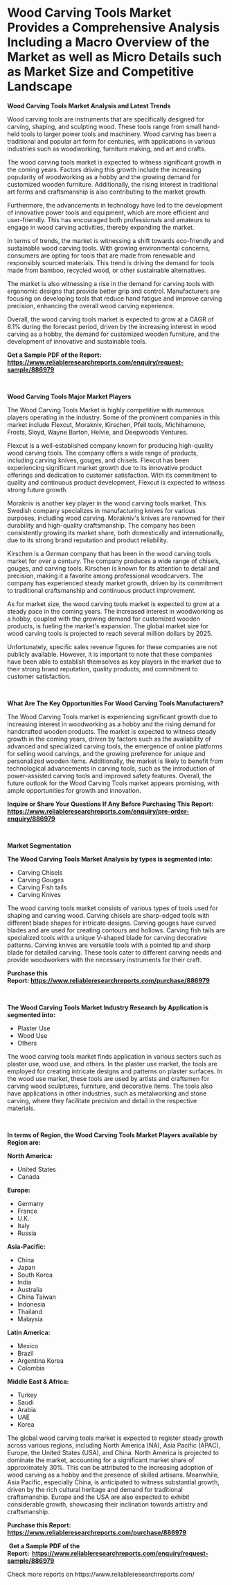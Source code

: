 <p><h1>Wood Carving Tools Market Provides a Comprehensive Analysis Including a Macro Overview of the Market as well as Micro Details such as Market Size and Competitive Landscape</h1></p><p><strong>Wood Carving Tools Market Analysis and Latest Trends</strong></p>
<p><p>Wood carving tools are instruments that are specifically designed for carving, shaping, and sculpting wood. These tools range from small hand-held tools to larger power tools and machinery. Wood carving has been a traditional and popular art form for centuries, with applications in various industries such as woodworking, furniture making, and art and crafts.</p><p>The wood carving tools market is expected to witness significant growth in the coming years. Factors driving this growth include the increasing popularity of woodworking as a hobby and the growing demand for customized wooden furniture. Additionally, the rising interest in traditional art forms and craftsmanship is also contributing to the market growth.</p><p>Furthermore, the advancements in technology have led to the development of innovative power tools and equipment, which are more efficient and user-friendly. This has encouraged both professionals and amateurs to engage in wood carving activities, thereby expanding the market.</p><p>In terms of trends, the market is witnessing a shift towards eco-friendly and sustainable wood carving tools. With growing environmental concerns, consumers are opting for tools that are made from renewable and responsibly sourced materials. This trend is driving the demand for tools made from bamboo, recycled wood, or other sustainable alternatives.</p><p>The market is also witnessing a rise in the demand for carving tools with ergonomic designs that provide better grip and control. Manufacturers are focusing on developing tools that reduce hand fatigue and improve carving precision, enhancing the overall wood carving experience.</p><p>Overall, the wood carving tools market is expected to grow at a CAGR of 8.1% during the forecast period, driven by the increasing interest in wood carving as a hobby, the demand for customized wooden furniture, and the development of innovative and sustainable tools.</p></p>
<p><strong>Get a Sample PDF of the Report:&nbsp; <a href="https://www.reliableresearchreports.com/enquiry/request-sample/886979">https://www.reliableresearchreports.com/enquiry/request-sample/886979</a></strong></p>
<p>&nbsp;</p>
<p><strong>Wood Carving Tools Major Market Players</strong></p>
<p><p>The Wood Carving Tools Market is highly competitive with numerous players operating in the industry. Some of the prominent companies in this market include Flexcut, Morakniv, Kirschen, Pfeil tools, Michihamono, Frosts, Sloyd, Wayne Barton, Helvie, and Deepwoods Ventures.</p><p>Flexcut is a well-established company known for producing high-quality wood carving tools. The company offers a wide range of products, including carving knives, gouges, and chisels. Flexcut has been experiencing significant market growth due to its innovative product offerings and dedication to customer satisfaction. With its commitment to quality and continuous product development, Flexcut is expected to witness strong future growth.</p><p>Morakniv is another key player in the wood carving tools market. This Swedish company specializes in manufacturing knives for various purposes, including wood carving. Morakniv's knives are renowned for their durability and high-quality craftsmanship. The company has been consistently growing its market share, both domestically and internationally, due to its strong brand reputation and product reliability.</p><p>Kirschen is a German company that has been in the wood carving tools market for over a century. The company produces a wide range of chisels, gouges, and carving tools. Kirschen is known for its attention to detail and precision, making it a favorite among professional woodcarvers. The company has experienced steady market growth, driven by its commitment to traditional craftsmanship and continuous product improvement.</p><p>As for market size, the wood carving tools market is expected to grow at a steady pace in the coming years. The increased interest in woodworking as a hobby, coupled with the growing demand for customized wooden products, is fueling the market's expansion. The global market size for wood carving tools is projected to reach several million dollars by 2025.</p><p>Unfortunately, specific sales revenue figures for these companies are not publicly available. However, it is important to note that these companies have been able to establish themselves as key players in the market due to their strong brand reputation, quality products, and commitment to customer satisfaction.</p></p>
<p>&nbsp;</p>
<p><strong>What Are The Key Opportunities For Wood Carving Tools Manufacturers?</strong></p>
<p><p>The Wood Carving Tools market is experiencing significant growth due to increasing interest in woodworking as a hobby and the rising demand for handcrafted wooden products. The market is expected to witness steady growth in the coming years, driven by factors such as the availability of advanced and specialized carving tools, the emergence of online platforms for selling wood carvings, and the growing preference for unique and personalized wooden items. Additionally, the market is likely to benefit from technological advancements in carving tools, such as the introduction of power-assisted carving tools and improved safety features. Overall, the future outlook for the Wood Carving Tools market appears promising, with ample opportunities for growth and innovation.</p></p>
<p><strong>Inquire or Share Your Questions If Any Before Purchasing This Report: <a href="https://www.reliableresearchreports.com/enquiry/pre-order-enquiry/886979">https://www.reliableresearchreports.com/enquiry/pre-order-enquiry/886979</a></strong></p>
<p>&nbsp;</p>
<p><strong>Market Segmentation</strong></p>
<p><strong>The Wood Carving Tools Market Analysis by types is segmented into:</strong></p>
<p><ul><li>Carving Chisels</li><li>Carving Gouges</li><li>Carving Fish tails</li><li>Carving Knives</li></ul></p>
<p><p>The wood carving tools market consists of various types of tools used for shaping and carving wood. Carving chisels are sharp-edged tools with different blade shapes for intricate designs. Carving gouges have curved blades and are used for creating contours and hollows. Carving fish tails are specialized tools with a unique V-shaped blade for carving decorative patterns. Carving knives are versatile tools with a pointed tip and sharp blade for detailed carving. These tools cater to different carving needs and provide woodworkers with the necessary instruments for their craft.</p></p>
<p><strong>Purchase this Report:&nbsp;<a href="https://www.reliableresearchreports.com/purchase/886979">https://www.reliableresearchreports.com/purchase/886979</a></strong></p>
<p>&nbsp;</p>
<p><strong>The Wood Carving Tools Market Industry Research by Application is segmented into:</strong></p>
<p><ul><li>Plaster Use</li><li>Wood Use</li><li>Others</li></ul></p>
<p><p>The wood carving tools market finds application in various sectors such as plaster use, wood use, and others. In the plaster use market, the tools are employed for creating intricate designs and patterns on plaster surfaces. In the wood use market, these tools are used by artists and craftsmen for carving wood sculptures, furniture, and decorative items. The tools also have applications in other industries, such as metalworking and stone carving, where they facilitate precision and detail in the respective materials.</p></p>
<p>&nbsp;</p>
<p><strong>In terms of Region, the Wood Carving Tools Market Players available by Region are:</strong></p>
<p>
    <p> <strong> North America: </strong>
        <ul>
            <li>United States</li>
            <li>Canada</li>
        </ul>
        </p> 
    <p> <strong> Europe: </strong>
        <ul>
            <li>Germany</li>
            <li>France</li>
            <li>U.K.</li>
            <li>Italy</li>
            <li>Russia</li>
        </ul>
        </p> 
    <p> <strong> Asia-Pacific: </strong>
        <ul>
            <li>China</li>
            <li>Japan</li>
            <li>South Korea</li>
            <li>India</li>
            <li>Australia</li>
            <li>China Taiwan</li>
            <li>Indonesia</li>
            <li>Thailand</li>
            <li>Malaysia</li>
        </ul>
        </p> 
    <p> <strong> Latin America: </strong>
        <ul>
            <li>Mexico</li>
            <li>Brazil</li>
            <li>Argentina Korea</li>
            <li>Colombia</li>
        </ul>
        </p> 
    <p> <strong> Middle East & Africa: </strong>
        <ul>
            <li>Turkey</li>
            <li>Saudi</li>
            <li>Arabia</li>
            <li>UAE</li>
            <li>Korea</li>
        </ul>
    </p>
    </p>
<p><p>The global wood carving tools market is expected to register steady growth across various regions, including North America (NA), Asia Pacific (APAC), Europe, the United States (USA), and China. North America is projected to dominate the market, accounting for a significant market share of approximately 30%. This can be attributed to the increasing adoption of wood carving as a hobby and the presence of skilled artisans. Meanwhile, Asia Pacific, especially China, is anticipated to witness substantial growth, driven by the rich cultural heritage and demand for traditional craftsmanship. Europe and the USA are also expected to exhibit considerable growth, showcasing their inclination towards artistry and craftsmanship.</p></p>
<p><strong>Purchase this Report: <a href="https://www.reliableresearchreports.com/purchase/886979">https://www.reliableresearchreports.com/purchase/886979</a></strong></p>
<p>&nbsp;<strong>Get a Sample PDF of the Report:&nbsp;&nbsp;<a href="https://www.reliableresearchreports.com/enquiry/request-sample/886979">https://www.reliableresearchreports.com/enquiry/request-sample/886979</a></strong></p>
<p><strong></strong></p>
<p>Check more reports on https://www.reliableresearchreports.com/</p>